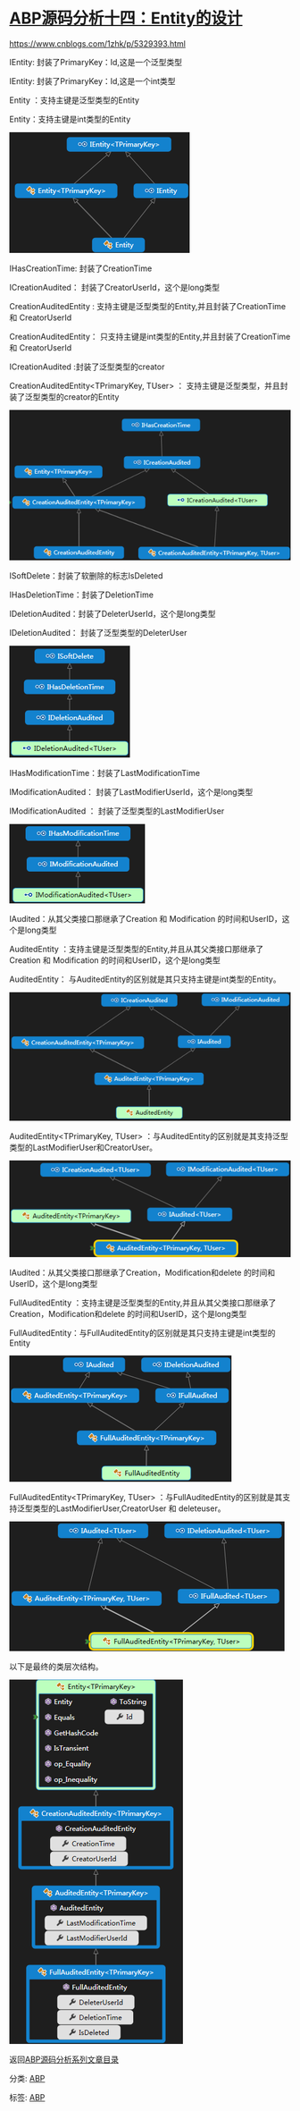 #	[ABP源码分析十四：Entity的设计](https://www.cnblogs.com/1zhk/p/5329393.html)



https://www.cnblogs.com/1zhk/p/5329393.html



IEntity<TPrimaryKey>: 封装了PrimaryKey：Id,这是一个泛型类型

IEntity: 封装了PrimaryKey：Id,这是一个int类型

Entity<TPrimaryKey> ：支持主键是泛型类型的Entity

Entity：支持主键是int类型的Entity

![img](assets/4776-20160328155935394-1163145902.png)

 

IHasCreationTime: 封装了CreationTime

ICreationAudited： 封装了CreatorUserId，这个是long类型

CreationAuditedEntity<TPrimaryKey> : 支持主键是泛型类型的Entity,并且封装了CreationTime 和 CreatorUserId

CreationAuditedEntity： 只支持主键是int类型的Entity,并且封装了CreationTime 和 CreatorUserId

ICreationAudited<TUser> :封装了泛型类型的creator

CreationAuditedEntity<TPrimaryKey, TUser> ：  支持主键是泛型类型，并且封装了泛型类型的creator的Entity

![img](assets/4776-20160328160000644-552635777.png)

 

ISoftDelete：封装了软删除的标志IsDeleted

IHasDeletionTime：封装了DeletionTime

IDeletionAudited：封装了DeleterUserId，这个是long类型

IDeletionAudited： 封装了泛型类型的DeleterUser

 ![img](assets/4776-20160328160016894-1147505341.png)

 

IHasModificationTime：封装了LastModificationTime

IModificationAudited： 封装了LastModifierUserId，这个是long类型

IModificationAudited<TUser> ：  封装了泛型类型的LastModifierUser

 ![img](assets/4776-20160328160028363-67037269.png)

 

IAudited：从其父类接口那继承了Creation 和 Modification 的时间和UserID，这个是long类型

AuditedEntity<TPrimaryKey> ：支持主键是泛型类型的Entity,并且从其父类接口那继承了Creation 和 Modification 的时间和UserID，这个是long类型

AuditedEntity： 与AuditedEntity<TPrimaryKey>的区别就是其只支持主键是int类型的Entity。

 ![img](assets/4776-20160328160207660-252067268.png)

 

AuditedEntity<TPrimaryKey, TUser> ：与AuditedEntity<TPrimaryKey>的区别就是其支持泛型类型的LastModifierUser和CreatorUser。

![img](assets/4776-20160328160216894-1260573821.png)

 

 

IAudited：从其父类接口那继承了Creation，Modification和delete 的时间和UserID，这个是long类型

FullAuditedEntity<TPrimaryKey> ：支持主键是泛型类型的Entity,并且从其父类接口那继承了Creation，Modification和delete 的时间和UserID，这个是long类型

FullAuditedEntity：与FullAuditedEntity<TPrimaryKey>的区别就是其只支持主键是int类型的Entity

 ![img](assets/4776-20160328160226551-1479460478.png)

 

FullAuditedEntity<TPrimaryKey, TUser> ：与FullAuditedEntity<TPrimaryKey>的区别就是其支持泛型类型的LastModifierUser,CreatorUser 和 deleteuser。

![img](assets/4776-20160328160237488-1379507318-1559721833113.png)

 

以下是最终的类层次结构。

![img](assets/4776-20160429082310939-1984201560-1559721833121.png)

 

返回[ABP源码分析系列文章目录](http://www.cnblogs.com/1zhk/p/5268054.html)



分类: [ABP](https://www.cnblogs.com/1zhk/category/798531.html)

标签: [ABP](https://www.cnblogs.com/1zhk/tag/ABP/)